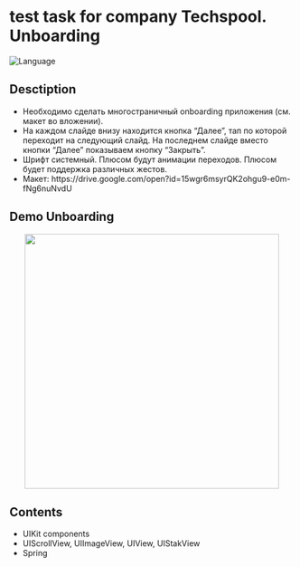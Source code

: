 # test task for company Techspool. Unboarding

<img src="https://camo.githubusercontent.com/467ed139385667771e9fe3da0e60ece0d4ec64128a76e8a515e57aecfddf765e/68747470733a2f2f696d672e736869656c64732e696f2f62616467652f73776966742d352d627269676874677265656e2e7376673f7374796c653d666c6174" alt="Language" data-canonical-src="https://img.shields.io/badge/swift-5-brightgreen.svg?style=flat" style="max-width: 100%;">
<h2>Desctiption</h2>
<ul>
  <li>Необходимо сделать многостраничный onboarding приложения (см. макет во вложении).
</li>
  <li>На каждом слайде внизу находится кнопка “Далее”, тап по которой переходит на следующий слайд. На последнем слайде вместо кнопки “Далее” показываем кнопку “Закрыть”. 
</li>
  <li>Шрифт системный. Плюсом будут анимации переходов. Плюсом будет поддержка различных жестов.
</li>
  <li>Макет: https://drive.google.com/open?id=15wgr6msyrQK2ohgu9-e0m-fNg6nuNvdU
</li>
</ul>
<h2>Demo Unboarding</h2>
 <img style="height: 450px; margin: auto; display: block;" src="https://i.ibb.co/xfXd6mq/ezgif-4-c2387f1186.gif">
<h2>Contents</h2>
<ul>
  <li>UIKit components</li>
  <li>UIScrollView, UIImageView, UIView, UIStakView</li>
  <li>Spring</li>
</ul>
